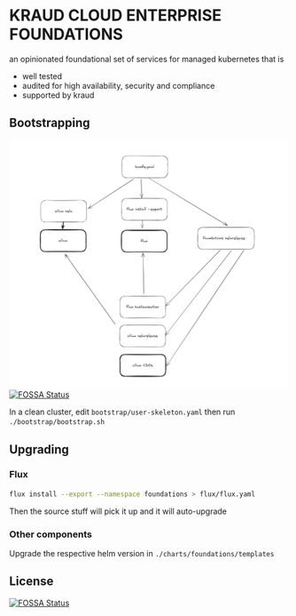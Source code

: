 KRAUD CLOUD ENTERPRISE FOUNDATIONS
==================================

an opinionated foundational set of services for managed kubernetes that is

- well tested
- audited for high availability, security and compliance
- supported by kraud

## Bootstrapping

![architecture](./bootstrap/bootstrap.png)
[![FOSSA Status](https://app.fossa.com/api/projects/git%2Bgithub.com%2Fkraudcloud%2Ffoundations.svg?type=shield)](https://app.fossa.com/projects/git%2Bgithub.com%2Fkraudcloud%2Ffoundations?ref=badge_shield)

In a clean cluster, edit `bootstrap/user-skeleton.yaml` then run `./bootstrap/bootstrap.sh`

## Upgrading

### Flux

```sh
flux install --export --namespace foundations > flux/flux.yaml
```

Then the source stuff will pick it up and it will auto-upgrade

### Other components

Upgrade the respective helm version in `./charts/foundations/templates`


## License
[![FOSSA Status](https://app.fossa.com/api/projects/git%2Bgithub.com%2Fkraudcloud%2Ffoundations.svg?type=large)](https://app.fossa.com/projects/git%2Bgithub.com%2Fkraudcloud%2Ffoundations?ref=badge_large)